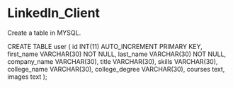 # LinkedIn_Client

Create a table in MYSQL.

CREATE TABLE user (
id INT(11) AUTO_INCREMENT PRIMARY KEY,
first_name VARCHAR(30) NOT NULL,
last_name VARCHAR(30) NOT NULL,
company_name VARCHAR(30),
title VARCHAR(30),
skills VARCHAR(30),
college_name VARCHAR(30),
college_degree VARCHAR(30),
courses text,
images text
);
